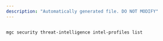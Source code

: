 ```yaml
---
description: "Automatically generated file. DO NOT MODIFY"
---
```


```bash

mgc security threat-intelligence intel-profiles list

```